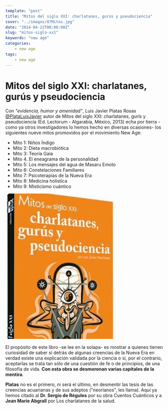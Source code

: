 ```yaml
---
template: "post"
title: "Mitos del siglo XXI: charlatanes, gurús y pseudociencia"
cover: "../images/87Mitos.jpg"
date: "2014-04-22T08:00:00Z"
slug: "mitos-siglo-xx1"
keywords: "new age"
categories: 
    - new age
tags: 
    - new age
---
```


# Mitos del siglo XXI: charlatanes, gurús y pseudociencia
Con *"evidencia, humor y amenidad"*, Luis Javier Platas Rosas [@PlataLuisJavier](https://twitter.com/PlataLuisJavier) autor de Mitos del siglo XXI: charlatanes, gurís y pseudociencia (Ed. Lectorum - Algarabía, México, 2013) echa por tierra -como ya otros investigadores lo hemos hecho en diversas ocasiones- los siguientes nueve mitos promovidos por el movimiento New Age:

* Mito 1: Niños Índigo
* Mito 2: Dieta macrobiótica
* Mito 3: Teoría Gaia
* Mito 4. El eneagrama de la personalidad
* Mito 5: Los mensajes del agua de Masaru Emoto
* Mito 6: Constelaciones Familiares
* Mito 7: Psicoterapias de la Nueva Era
* Mito 8: Medicina holística
* Mito 9: Misticismo cuántico

![Mitos](../images/87Mitos.jpg)  

El propósito de este libro -se lee en la solapa- es mostrar a quienes tienen curiosidad de saber si detrás de algunas creencias de la Nueva Era en verdad existe una explicación validada por la ciencia o si, por el contrario, aceptarlas se trata tan sólo de una cuestión de fe o de principios, de una filosofía de vida. **Con esta obra se desmoronan varias capitales de la mentira**.

**Platas** no es el primero, ni será el último, en desmentir las tesis de las creencias acuarianas y de sus adeptos ("neorianos", les llama). Aquí ya hemos citado al **Dr. Sergio de Régules** por su obra Cuentos Cuánticos y a **Jean Marie Abgrall** por Los charlatanes de la salud.
